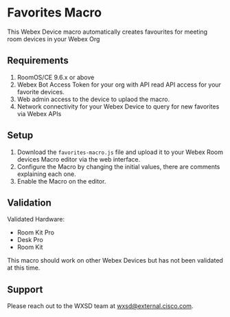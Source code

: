 # Favorites Macro
This Webex Device macro automatically creates favourites for meeting room devices in your Webex Org


## Requirements

1. RoomOS/CE 9.6.x or above
2. Webex Bot Access Token for your org with API read API access for your favorite devices.
3. Web admin access to the device to uplaod the macro.
4. Network connectivity for your Webex Device to query for new favorites via Webex APIs

## Setup

1. Download the ``favorites-macro.js`` file and upload it to your Webex Room devices Macro editor via the web interface.
2. Configure the Macro by changing the initial values, there are comments explaining each one.
3. Enable the Macro on the editor.


## Validation

Validated Hardware:

* Room Kit Pro
* Desk Pro
* Room Kit

This macro should work on other Webex Devices but has not been validated at this time.

## Support

Please reach out to the WXSD team at [wxsd@external.cisco.com](mailto:wxsd@external.cisco.com?subject=favorites-macro).
